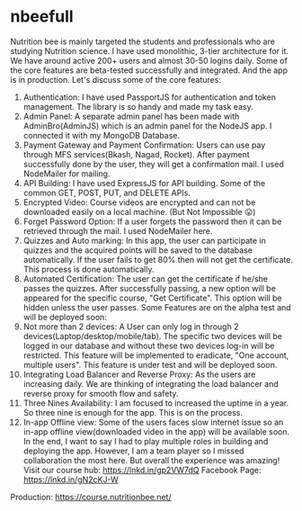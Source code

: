# nbeefull

Nutrition bee is mainly targeted the students and professionals who are studying Nutrition science. 
I have used monolithic, 3-tier architecture for it. We have around active 200+ users and almost 30-50 logins daily. Some of the core features are beta-tested successfully and integrated. And the app is in production. Let's discuss some of the core features:
1. Authentication: I have used PassportJS for authentication and token management. The library is so handy and made my task easy.
2. Admin Panel: A separate admin panel has been made with AdminBro(AdminJS) which is an admin panel for the NodeJS app. I connected it with my MongoDB Database.
3. Payment Gateway and Payment Confirmation: Users can use pay through MFS services(Bkash, Nagad, Rocket). After payment
successfully done by the user, they will get a confirmation mail. I used NodeMailer for mailing.
4. API Building: I have used ExpressJS for API building. Some of the common GET, POST, PUT, and DELETE APIs.
5. Encrypted Video: Course videos are encrypted and can not be downloaded easily on a local machine. (But Not Impossible 😛) 
5. Forget Password Option: If a user forgets the password then it can be retrieved through the mail. I used NodeMailer here.
6. Quizzes and Auto marking: In this app, the user can participate in quizzes and the acquired points will be saved to the database automatically. If the user fails to get 80% then will not get the certificate. This process is done automatically.
7. Automated Certification: The user can get the certificate if he/she passes the quizzes. After successfully passing, a new option 
will be appeared for the specific course, "Get Certificate". This option will be hidden unless the user passes.
Some Features are on the alpha test and will be deployed soon:
1. Not more than 2 devices: A User can only log in through 2 devices(Laptop/desktop/mobile/tab). The specific two devices will be logged in our database and without these two devices log-in will be restricted. This feature will be implemented to eradicate, "One account, multiple users". This feature is under test and will be deployed soon. 
2. Integrating Load Balancer and Reverse Proxy: As the users are increasing daily. We are thinking of integrating the load balancer and
reverse proxy for smooth flow and safety. 
3. Three Nines Availability: I am focused to increased the uptime in a year. So three nine is enough for the app. This is on the process.
4. In-app Offline view: Some of the users faces slow internet issue so an in-app offline view(downloaded video in the app) will be available soon.
In the end, I want to say I had to play multiple roles in building and deploying the app. However, I am a team player so I missed collaboration the most here. But overall the experience was amazing!
Visit our course hub:
https://lnkd.in/gp2VW7dQ
Facebook Page:
https://lnkd.in/gN2cKJ-W

Production: https://course.nutritionbee.net/


